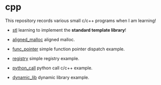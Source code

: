 # cpp

This repository records various small c/c++ programs when I am learning!

* [stl](./stl) learning to implement the **standard template library**!

* [aligned_malloc](./aligned_malloc) aligned malloc.

* [func_pointer](./func_pointer) simple function pointer dispatch example.

* [registry](./registry) simple registry example.

* [python_call](./python_call) python call c/c++ example.

* [dynamic_lib](./dynamic_lib) dynamic library example.
